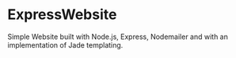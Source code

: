 # ExpressWebsite

Simple Website built with Node.js, Express, Nodemailer and with an implementation of Jade templating.
